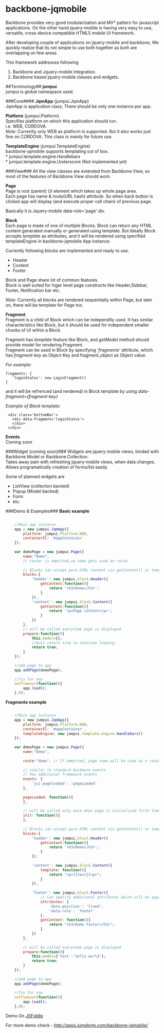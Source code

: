 # backbone-jqmobile

Backbone provides very good modularization and MV* pattern for javascript applications. On the other hand jquery-mobile is having very easy to use, versatile, cross-device compatible HTML5 mobile UI framework.

After developing couple of applications on jquery-mobile and backbone, We quickly realize that its not simple to use both together as both are overlapping on few areas. 

This framework addresses following  
1. Backbone and Jquery-mobile integration.  
2. Backbone based jquery-mobile classes and widgets.

##Terminology##
**jumpui**  
jumpui is global namespace used. 

###Core####
**JqmApp** (jumpui.JqmApp)  
JqmApp is application class, There should be only one instance per app.

**Platform** (jumpui.Platform)  
Specifies platform on which this application should run.  
i.e. WEB, CORDOVA.  
*Note:* Currently only WEB as platform is supported. But it also works just fine on CORDOVA. This class is mainly for future use.

**TemplateEngine** (jumpui.TemplateEngine)  
backbone-jqmobile supports templating out of box.  
	* jumpui.template.engine.Handlebars   
	* jumpui.template.engine.Underscore (Not implemented yet)

###View###
All the view classes are extended from Backbone.View, so most of the features of Backbone.View should work.

**Page**  
Page is root (parent) UI element which takes up whole page area.  
Each page has name & route(URL hash) attribute. So when back button is clicked app will display (and execute proper call chain) of previous page.  

Basically it is Jquery-mobile data-role='page' div. 

 
**Block**  
Each page is made of one of multiple Blocks. Block can return any HTML content generated manually or generated using template. But Ideally Block accepts *template* as attributes, and it will be rendered using specified templateEngine in backbone-jqmobile App instance.

Currently following blocks are implemented and ready to use.  
  * Header  
  * Content    
  * Footer  

Block and Page share lot of common features.  
Block is  well suited for higer level page constructs like Header,Sidebar, Footer, Notification bar etc.
 
*Note:* Currently all blocks are rendered sequentially within Page, but later on, there will be template for Page too.

**Fragment**  
Fragment is a child of Block which can be independtly used.
It has similar characteristics like Block, but it should be used for independent smaller chunks of UI within a Block.   

Fragment has *template* feature like Block, and *getModel* method should provide model for rendering Fragment.  
Fragment can be used in Block by specifying *'fragments'* attribute, which has *fragment-key* as Object Key and fragment_object as Object value.  

*For example:*

```  
fragments: {
   'loginStatus': new LoginFragment()
}
``` 
and it will be refrenced (and rendered) in Block template by using *data-fragment={fragment-key}*  

*Example of Block template:* 

```
 <div class='bottomBar'>
   <div data-fragment='loginStatus'>
   </div> 
 </div>
```

**Events**  
*Coming soon*


###Widget (coming soon)###
Widgets are jquery mobile views, binded with Backbone.Model or Backbone.Collection.  
Takes away pain with refreshing jquery-mobile views, when data changes. Allows programatically creation of forms/list easily.

Some of planned widgets are  
  * ListView (collection backed)  
  * Popup (Model backed)  
  * Form  
  * etc.  
  

###Demo & Examples###
**Basic example**  

```javascript  
	    
	//Main app instance
	app = new jumpui.JqmApp({
	    platform: jumpui.Platform.WEB,
	    containerEl: '#appContainer'
	});
	
	var demoPage = new jumpui.Page({
	    name:"Demo", 
	    // router is ommitted,so name gets used as route
	    
		// Blocks can accept pure HTML content via getContent() or template via template key
	    blocks:{
	        'header': new jumpui.block.Header({
	            getContent:function(){
	                return '<h3>Demo</h3>';
	            }
	        }),
	        'content': new jumpui.block.Content({
				getContent:function(){
	                return '<p>Page content</p>';
	            }
			})
	    },
		// will be called everytime page is displayed
	    prepare:function(){
	        this.model={};
	        //must return true to continue loading
	        return true;
	    }
	});
	
	//add page to app                
	app.addPage(demoPage);
	
	//fix for now
	setTimeout(function(){
		app.load();
	},0);
```

**Fragments example**   
```javascript  

	//Main app instance
	app = new jumpui.JqmApp({
	    platform: jumpui.Platform.WEB,
	    containerEl: '#appContainer',
	    templateEngine: new jumpui.template.engine.Handlebars()
	});
	
	var demoPage = new jumpui.Page({
	    name:"Demo",
	    
		route:"demo", // If ommitted, page name will be used as a route
		
		// similar to standard backbone events
		// has additional framework events
		events: {
			'jui-pageloaded': 'pageLoaded'
		},
		
		pageLoaded: function(){
		},
		
		// will be called only once when page is initialized first time
		init: function(){
		},
		
		// Blocks can accept pure HTML content via getContent() or template via template key
	    blocks:{
	        'header': new jumpui.block.Header({
	            getContent:function(){
	                return '<h3>Demo</h3>';
	            }
	        }),
			
	        'content': new jumpui.block.Content({
				template: function(){
					return "<p>{{text}}<p>";
				}
			}),
			
			'footer': new jumpui.block.Footer({
				// Can specify additional attributes which will be appended to target element
				attributes: {
					'data-position': 'fixed',
					'data-role': 'footer'
				},
				getContent: function(){
					return "<h3>Demo Footer</h3>";
				}
			})
	    },
		
		// will be called everytime page is displayed
	    prepare:function(){
	        this.model={'text':'hello world'};
	        return true;
	    }
	});
	
	//add page to app                
	app.addPage(demoPage);
	
	//fix for now
	setTimeout(function(){
		app.load();
	},0);
``` 

Demo On [JSFiddle](http://jsfiddle.net/nachiket/mtLkk/)

For more demo check - http://apps.jumpbyte.com/backbone-jqmobile/
